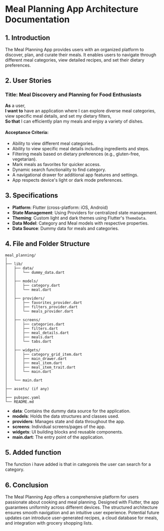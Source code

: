 # Meal Planning App Architecture Documentation

## 1. Introduction

The Meal Planning App provides users with an organized platform to discover, plan, and curate their meals. It enables users to navigate through different meal categories, view detailed recipes, and set their dietary preferences.

## 2. User Stories

### Title: Meal Discovery and Planning for Food Enthusiasts

**As** a user,  
**I want to** have an application where I can explore diverse meal categories, view specific meal details, and set my dietary filters,  
**So that** I can efficiently plan my meals and enjoy a variety of dishes.

#### Acceptance Criteria:

- Ability to view different meal categories.
- Ability to view specific meal details including ingredients and steps.
- Filtering meals based on dietary preferences (e.g., gluten-free, vegetarian).
- Mark meals as favorites for quicker access.
- Dynamic search functionality to find category.
- A navigational drawer for additional app features and settings.
- App respects device's light or dark mode preferences.

## 3. Specifications

- **Platform**: Flutter (cross-platform: iOS, Android)
- **State Management**: Using Providers for centralized state management.
- **Theming**: Custom light and dark themes using Flutter's `ThemeData`.
- **Data Model**: Category and Meal models with respective properties.
- **Data Source**: Dummy data for meals and categories.

## 4. File and Folder Structure

```plaintext
meal_planning/
│
├── lib/
│   ├── data/
│   │   └── dummy_data.dart
│   │
│   ├── models/
│   │   ├── category.dart
│   │   └── meal.dart
│   │
│   ├── providers/
│   │   ├── favorites_provider.dart
│   │   ├── filters_provider.dart
│   │   └── meals_provider.dart
│   │
│   ├── screens/
│   │   ├── categories.dart
│   │   ├── filters.dart
│   │   ├── meal_details.dart
│   │   ├── meals.dart
│   │   └── tabs.dart
│   │
│   ├── widgets/
│   │   ├── category_grid_item.dart
│   │   ├── main_drawer.dart
│   │   ├── meal_item.dart
│   │   ├── meal_item_trait.dart
│   │   └── main.dart
│   │
│   └── main.dart
│
├── assets/ (if any)
│
├── pubspec.yaml
└── README.md
```
- **data**: Contains the dummy data source for the application.
- **models**: Holds the data structures and classes used.
- **providers**: Manages state and data throughout the app.
- **screens**: Individual screens/pages of the app.
- **widgets**: UI building blocks and reusable components.
- **main.dart**: The entry point of the application.

## 5. Added function
The function i have added is that in categoreis the user can search for a category.

## 6. Conclusion

The Meal Planning App offers a comprehensive platform for users passionate about cooking and meal planning. Designed with Flutter, the app guarantees uniformity across different devices. The structured architecture ensures smooth navigation and an intuitive user experience. Potential future updates can introduce user-generated recipes, a cloud database for meals, and integration with grocery shopping lists.
